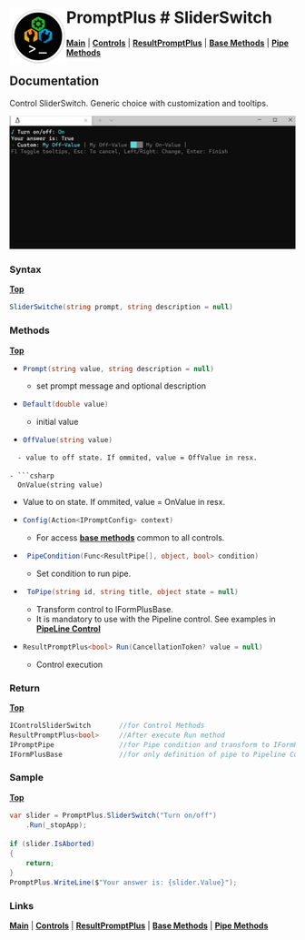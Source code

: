 # <img align="left" width="100" height="100" src="./images/icon.png"> PromptPlus # SliderSwitch
[**Main**](index.md#help) | 
[**Controls**](index.md#apis) |
[**ResultPromptPlus**](resultpromptplus) |
[**Base Methods**](basemethods) |
[**Pipe Methods**](pipemethods)

## Documentation
Control SliderSwitch. Generic choice with customization and tooltips.

![](./images/SliderSwitch.gif)

### Syntax
[**Top**](#promptplus--sliderswitch)

```csharp
SliderSwitche(string prompt, string description = null)
```

### Methods
[**Top**](#promptplus--sliderswitch)

- ```csharp
  Prompt(string value, string description = null)
  ``` 
  - set prompt message and optional description

- ```csharp
  Default(double value)
  ``` 
  - initial value

- ```csharp
  OffValue(string value)
``` 
  - value to off state. If ommited, value = OffValue in resx.

- ```csharp
  OnValue(string value)
  ``` 
  - Value to on state. If ommited, value = OnValue in resx.

- ```csharp
  Config(Action<IPromptConfig> context)
  ``` 
  - For access [**base methods**](basemethods) common to all controls.

- ```csharp
   PipeCondition(Func<ResultPipe[], object, bool> condition)
  ``` 
  - Set condition to run pipe.

- ```csharp
   ToPipe(string id, string title, object state = null)
  ``` 
  - Transform control to IFormPlusBase.
  - It is mandatory to use with the Pipeline control. See examples in [**PipeLine Control**](pipeline)

- ```csharp
  ResultPromptPlus<bool> Run(CancellationToken? value = null)
  ``` 
	- Control execution

### Return
[**Top**](#promptplus--sliderswitch)

```csharp
IControlSliderSwitch       //for Control Methods
ResultPromptPlus<bool>     //After execute Run method
IPromptPipe                //for Pipe condition and transform to IFormPlusBase 
IFormPlusBase              //for only definition of pipe to Pipeline Control
```

### Sample
[**Top**](#promptplus--sliderswitch)

```csharp
var slider = PromptPlus.SliderSwitch("Turn on/off")
    .Run(_stopApp);

if (slider.IsAborted)
{
    return;
}
PromptPlus.WriteLine($"Your answer is: {slider.Value}");
```

### Links
[**Main**](index.md#help) | 
[**Controls**](index.md#apis) |
[**ResultPromptPlus**](resultpromptplus) |
[**Base Methods**](basemethods) |
[**Pipe Methods**](pipemethods)
